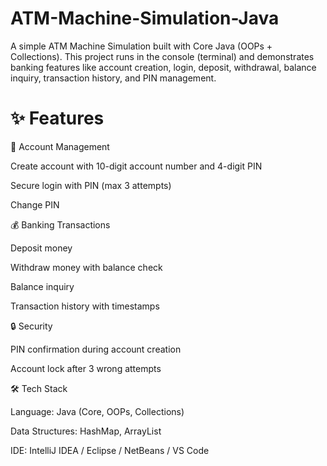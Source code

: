 # ATM-Machine-Simulation-Java

A simple ATM Machine Simulation built with Core Java (OOPs + Collections).
This project runs in the console (terminal) and demonstrates banking features like account creation, login, deposit, withdrawal, balance inquiry, transaction history, and PIN management.

# ✨ Features

👤 Account Management

Create account with 10-digit account number and 4-digit PIN

Secure login with PIN (max 3 attempts)

Change PIN

💰 Banking Transactions

Deposit money

Withdraw money with balance check

Balance inquiry

Transaction history with timestamps

🔒 Security

PIN confirmation during account creation

Account lock after 3 wrong attempts

🛠️ Tech Stack

Language: Java (Core, OOPs, Collections)

Data Structures: HashMap, ArrayList

IDE: IntelliJ IDEA / Eclipse / NetBeans / VS Code
